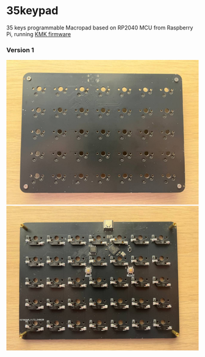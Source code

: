 # 35keypad
35 keys programmable Macropad based on RP2040 MCU from Raspberry Pi, running [KMK firmware](https://github.com/KMKfw/kmk_firmware)
### Version 1
<img src="v1/images/front.jpg">
<img src="v1/images/back.jpg">
